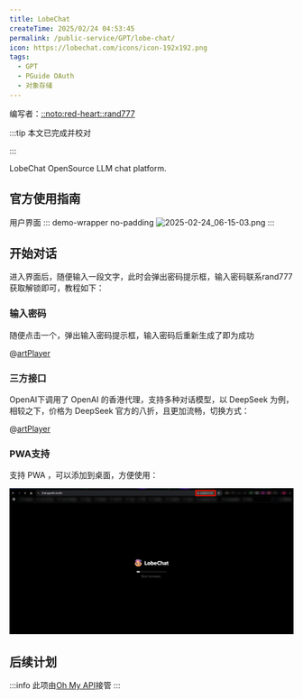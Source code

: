 ```yaml
---
title: LobeChat
createTime: 2025/02/24 04:53:45
permalink: /public-service/GPT/lobe-chat/
icon: https://lobechat.com/icons/icon-192x192.png
tags:
  - GPT
  - PGuide OAuth
  - 对象存储 
---
```


编写者：[::noto:red-heart::rand777](/friends/persons/)

:::tip 本文已完成并校对

:::

<LinkCard icon="https://lobechat.com/icons/icon-192x192.png" title="PGuide LobeChat" href="https://chat.pguide.studio/">

LobeChat OpenSource LLM chat platform.

</LinkCard>

## 官方使用指南
<LinkCard icon="https://lobechat.com/icons/icon-192x192.png" href="https://lobehub.com/zh/docs/usage/start?utm_source=chat_preview" title="LobeChat功能"></LinkCard>

用户界面
::: demo-wrapper no-padding
![2025-02-24_06-15-03.png](/src/2025-02-24_06-15-03.png)
:::

## 开始对话

进入界面后，随便输入一段文字，此时会弹出密码提示框，输入密码<Plot>联系rand777获取</Plot>解锁即可，教程如下：

### 输入密码
随便点击一个，弹出输入密码提示框，输入密码后重新生成了即为成功

@[artPlayer](https://cos.pguide.cloud/docs/video/2025-03-04_02-39-00.mp4)

### 三方接口
OpenAI下调用了 OpenAI 的香港代理，支持多种对话模型，以 DeepSeek 为例，相较之下，价格为 DeepSeek 官方的八折，且更加流畅，切换方式：

@[artPlayer](https://cos.pguide.cloud/docs/video/2025-03-04_03-25-52.mp4)

### 

### PWA支持

支持 PWA ，可以添加到桌面，方便使用：

![2025-03-18_02-05-03.png](../../../.vuepress/public/src/2025-03-18_02-05-03.png)

## 后续计划

:::info
此项由[Oh My API](/project-docs/oh-my-api/)接管
:::

